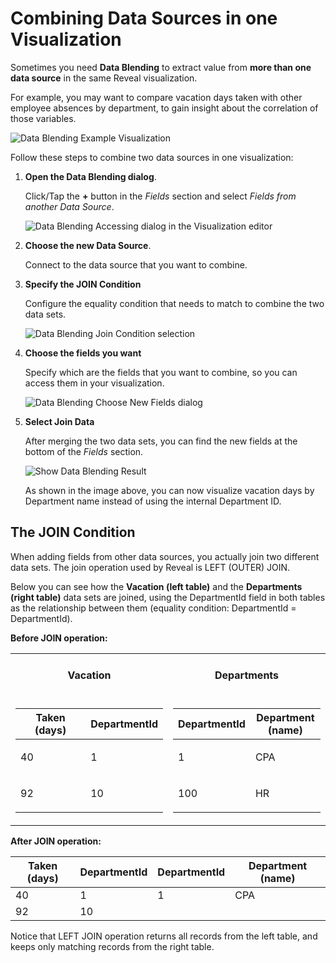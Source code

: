 # Combining Data Sources in one Visualization

Sometimes you need **Data Blending** to extract value from **more than one data source** in the same Reveal visualization.

For example, you may want to compare vacation days taken with other
employee absences by department, to gain insight about the correlation
of those variables.

<img src="images/data-blending-example.png" alt="Data Blending Example Visualization" class="responsive-img"/>

Follow these steps to combine two data sources in one visualization:

1.  **Open the Data Blending dialog**.

    Click/Tap the **+** button in the *Fields* section and select
    *Fields from another Data Source*.

    <img src="images/data-blending-open-dialog.png" alt="Data Blending Accessing dialog in the Visualization editor" class="responsive-img"/>

2.  **Choose the new Data Source**.

    Connect to the data source that you want to combine.

3.  **Specify the JOIN Condition**

    Configure the equality condition that needs to match to combine the
    two data sets.

    <img src="images/data-blending-join-condition.png" alt="Data Blending Join Condition selection" class="responsive-img"/>

4.  **Choose the fields you want**

    Specify which are the fields that you want to combine, so you can
    access them in your visualization.

    <img src="images/data-blending-choose-new-fields.png" alt="Data Blending Choose New Fields dialog" class="responsive-img"/>

5.  **Select Join Data**

    After merging the two data sets, you can find the new fields at the
    bottom of the *Fields* section.

    <img src="images/data-blending-result.png" alt="Show Data Blending Result" class="responsive-img"/>

    As shown in the image above, you can now visualize vacation days by
    Department name instead of using the internal Department ID.


## The JOIN Condition

When adding fields from other data sources, you actually join two different data sets. The join operation used by Reveal is LEFT (OUTER)
JOIN.

Below you can see how the **Vacation (left table)** and the
**Departments (right table)** data sets are joined, using the DepartmentId
field in both tables as the relationship between them (equality condition: DepartmentId = DepartmentId).

**Before JOIN operation:**

<table>
<colgroup>
<col style="width: 50%" />
<col style="width: 50%" />
</colgroup>
<tbody>
<tr class="odd">
<td><h4 id="_vacation" style="text-align: center">Vacation</h4></td>
<td><h4 id="_departments" style="text-align: center">Departments</h4></td>
</tr>
<tr class="even">
<td>
<table>
<colgroup>
<col style="width: 50%" />
<col style="width: 50%" />
</colgroup>
<thead>
<tr class="header">
<th>Taken (days)</th>
<th>DepartmentId</th>
</tr>
</thead>
<tbody>
<tr class="odd">
<td><p>40</p></td>
<td><p>1</p></td>
</tr>
<tr class="even">
<td><p>92</p></td>
<td><p>10</p></td>
</tr>
</tbody>
</table></td>
<td><table>
<colgroup>
<col style="width: 50%" />
<col style="width: 50%" />
</colgroup>
<thead>
<tr class="header">
<th>DepartmentId</th>
<th>Department (name)</th>
</tr>
</thead>
<tbody>
<tr class="odd">
<td><p>1</p></td>
<td><p>CPA</p></td>
</tr>
<tr class="even">
<td><p>100</p></td>
<td><p>HR</p></td>
</tr>
</tbody>
</table></td>
</tr>
</tbody>
</table>

**After JOIN operation:**

| **Taken (days)** | **DepartmentId** | **DepartmentId** | **Department (name)** |
| ---------------- | ---------------- | ---------------- | --------------------- |
| 40               | 1                | 1                | CPA                   |
| 92               | 10               |                  |                       |


Notice that LEFT JOIN operation returns all records from the left table,
and keeps only matching records from the right table.
